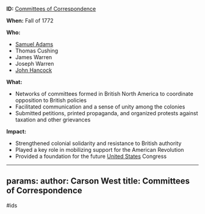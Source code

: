 **ID:** [Committees of Correspondence](./../committees-of-correspondence/)

**When:** Fall of 1772

**Who:**
* [Samuel Adams](./../samuel-adams/)
* Thomas Cushing
* James Warren
* Joseph Warren
* [John Hancock](./../john-hancock/)

**What:**
* Networks of committees formed in British North America to coordinate opposition to British policies
* Facilitated communication and a sense of unity among the colonies
* Submitted petitions, printed propaganda, and organized protests against taxation and other grievances

**Impact:**
* Strengthened colonial solidarity and resistance to British authority
* Played a key role in mobilizing support for the American Revolution
* Provided a foundation for the future [United States](./../united-states/) Congress
---
params:
	author: Carson West
title: Committees of Correspondence
--- 
#ids
